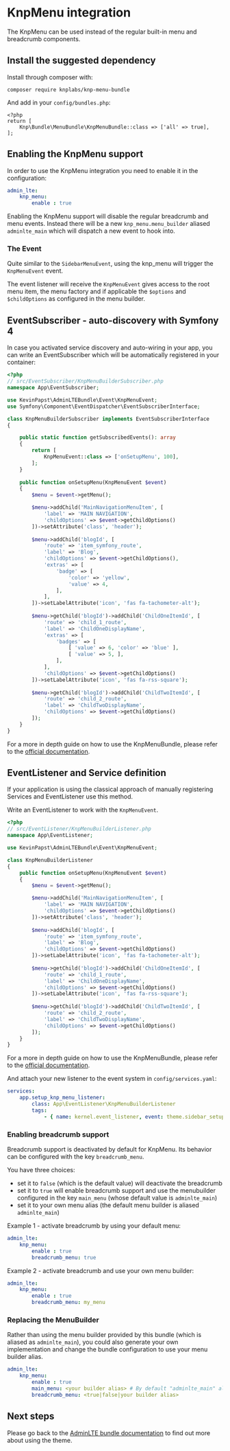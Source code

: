 # KnpMenu integration

The KnpMenu can be used instead of the regular built-in menu and breadcrumb components. 

## Install the suggested dependency

Install through composer with:

```
composer require knplabs/knp-menu-bundle
```

And add in your `config/bundles.php`:

```
<?php
return [
    Knp\Bundle\MenuBundle\KnpMenuBundle::class => ['all' => true],
];
```

## Enabling the KnpMenu support 
In order to use the KnpMenu integration you need to enable it in the configuration: 

```yaml
admin_lte:
    knp_menu:   
        enable : true
```
Enabling the KnpMenu support will disable the regular breadcrumb and menu events. 
Instead there will be a new `knp_menu.menu_builder` aliased `adminlte_main` which will dispatch a new event to hook into.

### The Event

Quite similar to the `SidebarMenuEvent`, using the knp_menu will trigger the `KnpMenuEvent` event. 

The event listener will receive the `KnpMenuEvent` gives access to the root menu item, the menu factory and if applicable the `$options` and `$childOptions` as configured in the menu builder. 

## EventSubscriber - auto-discovery with Symfony 4

In case you activated service discovery and auto-wiring in your app, you can write an EventSubscriber which will 
be automatically registered in your container:

```php
<?php
// src/EventSubscriber/KnpMenuBuilderSubscriber.php
namespace App\EventSubscriber;

use KevinPapst\AdminLTEBundle\Event\KnpMenuEvent;
use Symfony\Component\EventDispatcher\EventSubscriberInterface;

class KnpMenuBuilderSubscriber implements EventSubscriberInterface
{

    public static function getSubscribedEvents(): array
    {
        return [
            KnpMenuEvent::class => ['onSetupMenu', 100],
        ];
    }
    
    public function onSetupMenu(KnpMenuEvent $event)
    {
        $menu = $event->getMenu();

        $menu->addChild('MainNavigationMenuItem', [
       	    'label' => 'MAIN NAVIGATION',
            'childOptions' => $event->getChildOptions()
        ])->setAttribute('class', 'header');
        
        $menu->addChild('blogId', [
            'route' => 'item_symfony_route',
            'label' => 'Blog',
            'childOptions' => $event->getChildOptions(),
            'extras' => [
                'badge' => [
                    'color' => 'yellow',
                    'value' => 4,
                ],
            ],
        ])->setLabelAttribute('icon', 'fas fa-tachometer-alt');
        
        $menu->getChild('blogId')->addChild('ChildOneItemId', [
            'route' => 'child_1_route',
            'label' => 'ChildOneDisplayName',
            'extras' => [
                'badges' => [
                    [ 'value' => 6, 'color' => 'blue' ],
                    [ 'value' => 5, ],
                ],
            ],
            'childOptions' => $event->getChildOptions()
        ])->setLabelAttribute('icon', 'fas fa-rss-square');
        
        $menu->getChild('blogId')->addChild('ChildTwoItemId', [
            'route' => 'child_2_route',
            'label' => 'ChildTwoDisplayName',
            'childOptions' => $event->getChildOptions()
        ]);
    }
}
```
For a more in depth guide on how to use the KnpMenuBundle, please refer to the [official documentation](http://symfony.com/doc/current/bundles/KnpMenuBundle/index.html). 

## EventListener and Service definition    

If your application is using the classical approach of manually registering Services and EventListener use this method.

Write an EventListener to work with the `KnpMenuEvent`.

```php
<?php
// src/EventListener/KnpMenuBuilderListener.php
namespace App\EventListener;

use KevinPapst\AdminLTEBundle\Event\KnpMenuEvent;

class KnpMenuBuilderListener
{
    public function onSetupMenu(KnpMenuEvent $event)
    {
        $menu = $event->getMenu();

        $menu->addChild('MainNavigationMenuItem', [
       	    'label' => 'MAIN NAVIGATION',
            'childOptions' => $event->getChildOptions()
        ])->setAttribute('class', 'header');
        
        $menu->addChild('blogId', [
            'route' => 'item_symfony_route',
            'label' => 'Blog',
            'childOptions' => $event->getChildOptions()
        ])->setLabelAttribute('icon', 'fas fa-tachometer-alt');
        
        $menu->getChild('blogId')->addChild('ChildOneItemId', [
            'route' => 'child_1_route',
            'label' => 'ChildOneDisplayName',
            'childOptions' => $event->getChildOptions()
        ])->setLabelAttribute('icon', 'fas fa-rss-square');
        
        $menu->getChild('blogId')->addChild('ChildTwoItemId', [
            'route' => 'child_2_route',
            'label' => 'ChildTwoDisplayName',
            'childOptions' => $event->getChildOptions()
        ]);
    }
}
```
For a more in depth guide on how to use the KnpMenuBundle, please refer to the [official documentation](http://symfony.com/doc/current/bundles/KnpMenuBundle/index.html). 

And attach your new listener to the event system in `config/services.yaml`:
```yaml
services:
    app.setup_knp_menu_listener:
        class: App\EventListener\KnpMenuBuilderListener
        tags:
            - { name: kernel.event_listener, event: theme.sidebar_setup_knp_menu, method: onSetupMenu }
```

### Enabling breadcrumb support

Breadcrumb support is deactivated by default for KnpMenu. Its behavior can be configured with the key `breadcrumb_menu`.

You have three choices:
- set it to `false` (which is the default value) will deactivate the breadcrumb
- set it to `true` will enable breadcrumb support and use the menubuilder configured in the key `main_menu` (whose default value is `adminlte_main`) 
- set it to your own menu alias (the default menu builder is aliased `adminlte_main`)

Example 1 - activate breadcrumb by using your default menu: 

```yaml
admin_lte:
    knp_menu:   
        enable : true
        breadcrumb_menu: true
```

Example 2 - activate breadcrumb and use your own menu builder: 

```yaml
admin_lte:
    knp_menu:   
        enable : true
        breadcrumb_menu: my_menu
```

### Replacing the MenuBuilder

Rather than using the menu builder provided by this bundle (which is aliased as `adminlte_main`), you could also generate your own implementation and change the bundle configuration to use your menu builder alias. 

```yaml
admin_lte:
    knp_menu:   
        enable : true
        main_menu: <your builder alias> # By default "adminlte_main" alias
        breadcrumb_menu: <true|false|your builder alias>
```

## Next steps

Please go back to the [AdminLTE bundle documentation](README.md) to find out more about using the theme.

